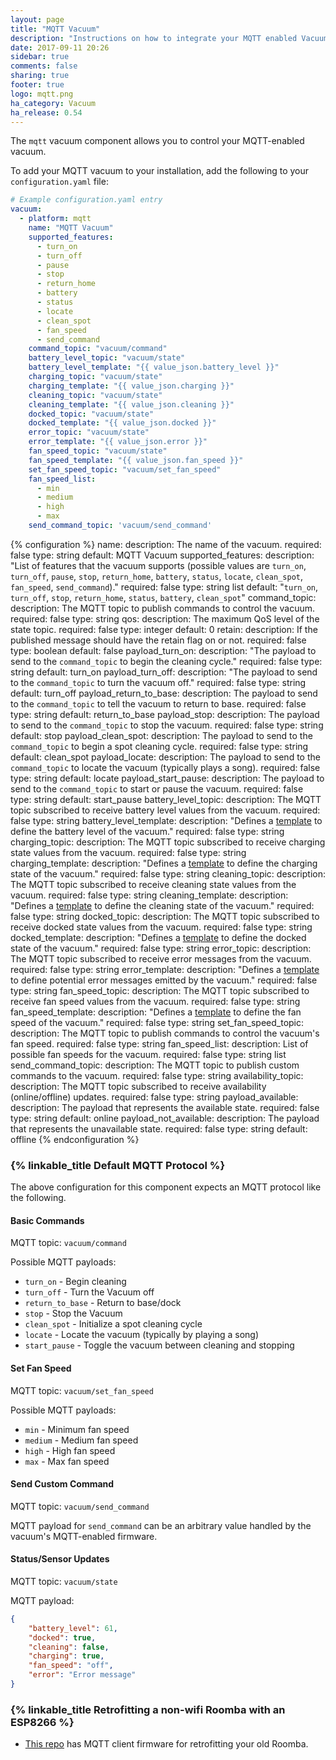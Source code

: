 ```yaml
---
layout: page
title: "MQTT Vacuum"
description: "Instructions on how to integrate your MQTT enabled Vacuum within Home Assistant."
date: 2017-09-11 20:26
sidebar: true
comments: false
sharing: true
footer: true
logo: mqtt.png
ha_category: Vacuum
ha_release: 0.54
---
```


The `mqtt` vacuum component allows you to control your MQTT-enabled vacuum.

To add your MQTT vacuum to your installation, add the following to your `configuration.yaml` file:

```yaml
# Example configuration.yaml entry
vacuum:
  - platform: mqtt
    name: "MQTT Vacuum"
    supported_features:
      - turn_on
      - turn_off
      - pause
      - stop
      - return_home
      - battery
      - status
      - locate
      - clean_spot
      - fan_speed
      - send_command
    command_topic: "vacuum/command"
    battery_level_topic: "vacuum/state"
    battery_level_template: "{{ value_json.battery_level }}"
    charging_topic: "vacuum/state"
    charging_template: "{{ value_json.charging }}"
    cleaning_topic: "vacuum/state"
    cleaning_template: "{{ value_json.cleaning }}"
    docked_topic: "vacuum/state"
    docked_template: "{{ value_json.docked }}"
    error_topic: "vacuum/state"
    error_template: "{{ value_json.error }}"
    fan_speed_topic: "vacuum/state"
    fan_speed_template: "{{ value_json.fan_speed }}"
    set_fan_speed_topic: "vacuum/set_fan_speed"
    fan_speed_list:
      - min
      - medium
      - high
      - max
    send_command_topic: 'vacuum/send_command'
```

{% configuration %}
name:
  description: The name of the vacuum.
  required: false
  type: string
  default: MQTT Vacuum
supported_features:
  description: "List of features that the vacuum supports (possible values are `turn_on`, `turn_off`, `pause`, `stop`, `return_home`, `battery`, `status`, `locate`, `clean_spot`, `fan_speed`, `send_command`)."
  required: false
  type: string list
  default: "`turn_on`, `turn_off`, `stop`, `return_home`, `status`, `battery`, `clean_spot`"
command_topic:
  description: The MQTT topic to publish commands to control the vacuum.
  required: false
  type: string
qos:
  description: The maximum QoS level of the state topic.
  required: false
  type: integer
  default: 0
retain:
  description: If the published message should have the retain flag on or not.
  required: false
  type: boolean
  default: false
payload_turn_on:
  description: "The payload to send to the `command_topic` to begin the cleaning cycle."
  required: false
  type: string
  default: turn_on
payload_turn_off:
  description: "The payload to send to the `command_topic` to turn the vacuum off."
  required: false
  type: string
  default: turn_off
payload_return_to_base:
  description: The payload to send to the `command_topic` to tell the vacuum to return to base.
  required: false
  type: string
  default: return_to_base
payload_stop:
  description: The payload to send to the `command_topic` to stop the vacuum.
  required: false
  type: string
  default: stop
payload_clean_spot:
  description: The payload to send to the `command_topic` to begin a spot cleaning cycle.
  required: false
  type: string
  default: clean_spot
payload_locate:
  description: The payload to send to the `command_topic` to locate the vacuum (typically plays a song).
  required: false
  type: string
  default: locate
payload_start_pause:
  description: The payload to send to the `command_topic` to start or pause the vacuum.
  required: false
  type: string
  default: start_pause
battery_level_topic:
  description: The MQTT topic subscribed to receive battery level values from the vacuum.
  required: false
  type: string
battery_level_template:
  description: "Defines a [template](/topics/templating/) to define the battery level of the vacuum."
  required: false
  type: string
charging_topic:
  description: The MQTT topic subscribed to receive charging state values from the vacuum.
  required: false
  type: string
charging_template:
  description:  "Defines a [template](/topics/templating/) to define the charging state of the vacuum."
  required: false
  type: string
cleaning_topic:
  description: The MQTT topic subscribed to receive cleaning state values from the vacuum.
  required: false
  type: string
cleaning_template:
  description: "Defines a [template](/topics/templating/) to define the cleaning state of the vacuum."
  required: false
  type: string
docked_topic:
  description: The MQTT topic subscribed to receive docked state values from the vacuum.
  required: false
  type: string
docked_template:
  description: "Defines a [template](/topics/templating/) to define the docked state of the vacuum."
  required: false
  type: string
error_topic:
  description: The MQTT topic subscribed to receive error messages from the vacuum.
  required: false
  type: string
error_template:
  description: "Defines a [template](/topics/templating/) to define potential error messages emitted by the vacuum."
  required: false
  type: string
fan_speed_topic:
  description: The MQTT topic subscribed to receive fan speed values from the vacuum.
  required: false
  type: string
fan_speed_template:
  description: "Defines a [template](/topics/templating/) to define the fan speed of the vacuum."
  required: false
  type: string
set_fan_speed_topic:
  description: The MQTT topic to publish commands to control the vacuum's fan speed.
  required: false
  type: string
fan_speed_list:
  description: List of possible fan speeds for the vacuum.
  required: false
  type: string list
send_command_topic:
  description: The MQTT topic to publish custom commands to the vacuum.
  required: false
  type: string
availability_topic:
  description: The MQTT topic subscribed to receive availability (online/offline) updates.
  required: false
  type: string
payload_available:
  description: The payload that represents the available state.
  required: false
  type: string
  default: online
payload_not_available:
  description: The payload that represents the unavailable state.
  required: false
  type: string
  default: offline
{% endconfiguration %}

### {% linkable_title Default MQTT Protocol %}

The above configuration for this component expects an MQTT protocol like the following.

#### Basic Commands

MQTT topic: `vacuum/command`

Possible MQTT payloads:
- `turn_on` - Begin cleaning
- `turn_off` - Turn the Vacuum off
- `return_to_base` - Return to base/dock
- `stop` - Stop the Vacuum
- `clean_spot` - Initialize a spot cleaning cycle
- `locate` - Locate the vacuum (typically by playing a song)
- `start_pause` - Toggle the vacuum between cleaning and stopping

#### Set Fan Speed

MQTT topic: `vacuum/set_fan_speed`

Possible MQTT payloads:
- `min` - Minimum fan speed
- `medium` - Medium fan speed
- `high` - High fan speed
- `max` - Max fan speed

#### Send Custom Command

MQTT topic: `vacuum/send_command`

MQTT payload for `send_command` can be an arbitrary value handled by the vacuum's MQTT-enabled firmware.

#### Status/Sensor Updates

MQTT topic: `vacuum/state`

MQTT payload:
```json
{
    "battery_level": 61,
    "docked": true,
    "cleaning": false,
    "charging": true,
    "fan_speed": "off",
    "error": "Error message"
}
```

### {% linkable_title Retrofitting a non-wifi Roomba with an ESP8266 %}

- [This repo](https://github.com/johnboiles/esp-roomba-mqtt) has MQTT client firmware for retrofitting your old Roomba.
